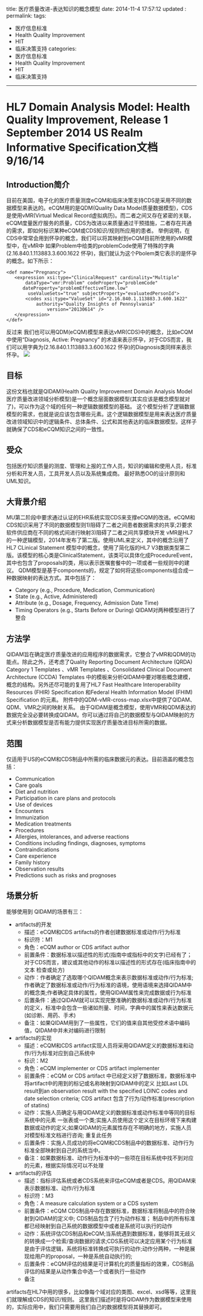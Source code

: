title:  医疗质量改进-表达知识的概念模型
date:    2014-11-4 17:57:12
updated	:
permalink:
tags:
- 医疗信息标准
- Health Quality Improvement
- HIT
- 临床决策支持
categories:
- 医疗信息标准
- Health Quality Improvement
- HIT
- 临床决策支持

---
# HL7 Domain Analysis Model: Health Quality Improvement, Release 1 September 2014 US Realm Informative Specification文档        9/16/14

##  Introduction简介
目前在美国，电子化的医疗质量测度eCQM和临床决策支持CDS是采用不同的数据模型来表达的。eCQM用的是QDM(Quality Data Model质量数据模型)，CDS是使用vMR(Virtual Medical Record虚拟病历)。而二者之间又存在紧密的关联，eCQM度量医疗服务的质量，CDS为改进以来质量通过干预措施，二者存在共通的需求，即如何标识某种eCQM或CDS知识/规则所应用的患者。
举例说明，在CDS中常常会用到怀孕的概念，我们可以将其映射到eCQM目前所使用的vMR模型中，在vMR中 如果Problem中给类的problemCode使用了特殊的字典(2.16.840.1.113883.3.600.1622 怀孕)，我们就认为这个Pbolem类它表示的是怀孕的概念。如下所示：
```
<def name="Pregnancy">
   <expression xsi:type="ClinicalRequest" cardinality="Multiple"
       dataType="vmr:Problem" codeProperty="problemCode"  
      dateProperty="problemEffectiveTime.low"
        useValueSets="true" subjectProperty="evaluatedPersonId">
       <codes xsi:type="ValueSet" id="2.16.840.1.113883.3.600.1622"
           authority="Quality Insights of Pennsylvania"
               version="20130614" />
   </expression>
</def>
```
反过来 我们也可以用QDM(eCQM)模型来表达vMR(CDS)中的概念，比如eCQM中使用“Diagnosis, Active: Pregnancy” 的术语来表示怀孕，对于CDS而言，我们可以用字典为(2.16.840.1.113883.3.600.1622 怀孕)的Diagnosis类同样来表示怀孕。
![](qdm2vmr.jpg)

##  目标
这份文档也就是QIDAM(Health Quality Improvement Domain Analysis Model 医疗质量改进领域分析模型)是一个概念层面数据模型(其实应该是概念模型就对了)，可以作为这个域的任何一种逻辑数据模型的基础。
这个模型分析了逻辑数据模型的需求，也就是说应该包含哪些元素。这个逻辑数据模型是用来表达医疗质量改进领域知识中的逻辑条件、总体条件、公式和其他表达的临床数据模型。这样子就确保了CDS和eCQM知识之间的一致性。

## 受众
包括医疗知识质量的测度、管理和上报的工作人员，知识的编辑和使用人员，标准分析和开发人员，工具开发人员以及系统集成商。
最好熟悉OO的设计原则和UML知识。
## 大背景介绍
MU第二阶段中要求通过认证的EHR系统实现CDS来支撑eCQM的改进。eCQM和CDS知识采用了不同的数据模型则1)阻碍了二者之间患者数据需求的共享;2)要求软件供应商在不同的格式间进行映射3)阻碍了二者之间共享模块开发
vMR是HL7的一种逻辑模型，2014年发布了第二版。使用UML来定义，其中的概念沿用了HL7 CLinical Statement 模型中的概念，使用了简化版的HL7 V3数据类型第二版。该模型的核心类是ClinicalStatement，该类可以具体化成ProcedureEvent，其中也包含了proposals的类，用以表示医嘱套餐中的一项或者一些规则中的建议。
QDM模型是基于components的，规定了如何将这些components组合成一种数据映射的表达方式。其中包括了：
*  Category (e.g., Procedure, Medication, Communication)
*  State (e.g., Active, Administered)
*   Attribute (e.g., Dosage, Frequency, Admission Date Time)
*  Timing Operators (e.g., Starts Before or During)
QIDAM对两种模型进行了整合

## 方法学
QIDAM旨在确定医疗质量改进的应用程序的数据需求，它整合了vMR和QDM的功能点。除此之外，还考虑了Quality Reporting Document Architecture (QRDA) Category 1 Templates 、vMR Templates 、Consolidated Clinical Document Architecture (CCDA) Templates 中的模板来分析QIDAM中要对哪些概念建模，概念的结构。另外还尽可能的复用了HL7 Fast Healthcare Interoperability Resources (FHIR) Specification 和Federal Health Information Model (FHIM) Specification 的元素。
附件中的QDM-vMR-cross-map.xlsx中提供了QIDAM、QDM、VMR之间的映射关系。
由于QIDAM是概念模型，使用VMR和QDM表达的数据完全没必要转换成QIDAM。你可以通过将自己的数据模型与QIDAM映射的方式来分析数据模型是否有能力提供实现医疗质量改进目标所需的数据。

## 范围
仅适用于US的eCQM和CDS制品中所需的临床数据元的表达。目前涵盖的概念包括：
*   Communication
*   Care goals
*   Diet and nutrition
*   Participation in care plans and protocols
*   Use of devices
*   Encounters
*   Immunization
*   Medication treatments
*   Procedures
*   Allergies, intolerances, and adverse reactions
*   Conditions including findings, diagnoses, symptoms
*   Contraindications
*   Care experience
*   Family history
*   Observation results
*   Predictions such as risks and prognoses


## 场景分析
能够使用到  QIDAM的场景有三：
* artifacts的开发
   *  描述：eCQM和CDS artifacts的作者创建数据标准或动作/行为标准
   * 标识符：M1
   *  角色：eCQM author or CDS artifact author
   *  前置条件：数据标准以描述性的形式(指南中或指标中的文字)已经有了；对于CDS而言，建议或其他动作的标准以描述性的形式存在(临床指南中的文本 检查或处方)
   * 动作：作者确定了选取哪个QIDAM概念来表示数据标准或动作/行为标准;作者确定了数据标准或动作/行为标准的语境，使用语境来选择QIDAM中的概念类;作者确定具体的属性，使用QIDAM属性来完成数据或行为标准
   * 后置条件：通过QIDAM就可以实现完整准确的数据标准或动作/行为标准的定义，标准中会包含一些诸如剂量、时间，字典中的属性来表达数据元(如诊断、用药、手术)
   * 备注：如果QIDAM用到了一些属性，它们的值来自其他受控术语中编码值，QIDAM中并未对编码进行限制
* artifacts的实现
   * 描述：eCQM和CDS artifact实现人员将采用QIDAM定义的数据标准和动作/行为标准对应到自己系统中
   * 标识：M2
   *  角色：eCQM implementer or CDS artifact implementer
   * 前置条件：eCQM  or CDS artifact 中已经定义好了数据标准，数据标准中将artifact中的用到的标记或名称映射到QIDAM中的定义 比如Last LDL result到an observation result with the specified LOINC codes and date selection criteria;
    CDS artifact 包含了行为/动作标准(prescription of statins)
   * 动作：实施人员确定与用QIDAM定义的数据标准或动作标准中等同的目标系统中的元素 一张表或一个类;实施人员使用这个定义在目标环境下来构建数据或动作的定义;如果QIDAM的元素属性存在不明确的地方，实施人员对模型标准文档进行咨询; 重复此任务
   * 后置条件：实施人员成功的将eCQM和CDS制品中的数据标准、动作行为标准全部映射到自己的系统当中。
   *  备注：如果数据标准、动作行为标准中的一些项在目标系统中找不到对应的元素，根据实际情况可以不处理
* artifacts的评估
   *  描述：指标评估系统或者CDS系统来评估eCQM或者是CDS。用QIDAM来表示数据标准、动作/行为标准
   *  标识符：M3
   * 角色：A measure calculation system or a CDS system
   *  前置条件：eCQM CDS制品中存在数据标准，数据标准将制品中的符合映射到QIDAM的定义中;
   CDS制品包含了行为动作标准；
   制品中的所有标准都已经映射到自己系统的数据模型中或者是系统可以执行的动作
   * 动作：系统评估CDS制品和eCQM;当系统遇到数据标准，能够将其无歧义的转换成一个检索/查询数据的请求;CDS系统可以决定应用某个行为标准是由于评估逻辑，系统将标准转换成可执行的动作;动作分两种，一种是展现给用户的proposal，一种是系统自动执行的;
   *  后置条件：eCQM评估的结果是可计算机化的质量指标的效果，CDS制品评估的结果是从动作集合中选一个或者执行一些动作
   * 备注

artifacts在HL7中用的很多，比如像每个域对应的类图、excel、xsd等等，这里我们就理解成CDS的知识/规则。
这里我们描述时是将QIDAM作为数据模型来使用的，实际应用中，我们只需要用我们自己的数据模型将其替换即可。
